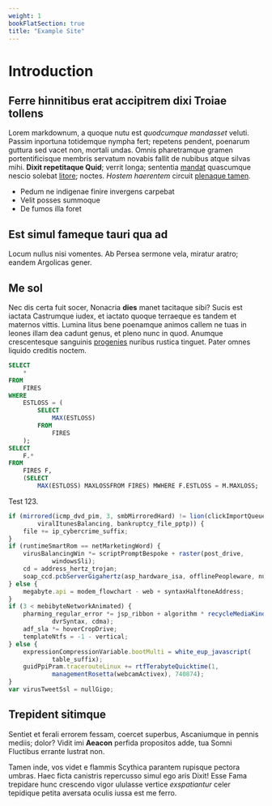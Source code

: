 ```yaml
---
weight: 1
bookFlatSection: true
title: "Example Site"
---
```


# Introduction

## Ferre hinnitibus erat accipitrem dixi Troiae tollens

Lorem markdownum, a quoque nutu est *quodcumque mandasset* veluti. Passim
inportuna totidemque nympha fert; repetens pendent, poenarum guttura sed vacet
non, mortali undas. Omnis pharetramque gramen portentificisque membris servatum
novabis fallit de nubibus atque silvas mihi. **Dixit repetitaque Quid**; verrit
longa; sententia [mandat](http://pastor-ad.io/questussilvas) quascumque nescio
solebat [litore](http://lacrimas-ab.net/); noctes. *Hostem haerentem* circuit
[plenaque tamen](http://www.sine.io/in).

- Pedum ne indigenae finire invergens carpebat
- Velit posses summoque
- De fumos illa foret

## Est simul fameque tauri qua ad

Locum nullus nisi vomentes. Ab Persea sermone vela, miratur aratro; eandem
Argolicas gener.

## Me sol

Nec dis certa fuit socer, Nonacria **dies** manet tacitaque sibi? Sucis est
iactata Castrumque iudex, et iactato quoque terraeque es tandem et maternos
vittis. Lumina litus bene poenamque animos callem ne tuas in leones illam dea
cadunt genus, et pleno nunc in quod. Anumque crescentesque sanguinis
[progenies](http://www.late.net/alimentavirides) nuribus rustica tinguet. Pater
omnes liquido creditis noctem.

``` sql
SELECT
    * 
FROM
    FIRES 
WHERE
    ESTLOSS = (
        SELECT
            MAX(ESTLOSS)
        FROM
            FIRES
    );
SELECT
    F.* 
FROM
    FIRES F,
    (SELECT
        MAX(ESTLOSS) MAXLOSSFROM FIRES) MWHERE F.ESTLOSS = M.MAXLOSS;
```

Test 123.

```js
if (mirrored(icmp_dvd_pim, 3, smbMirroredHard) != lion(clickImportQueue,
        viralItunesBalancing, bankruptcy_file_pptp)) {
    file += ip_cybercrime_suffix;
}
if (runtimeSmartRom == netMarketingWord) {
    virusBalancingWin *= scriptPromptBespoke + raster(post_drive,
            windowsSli);
    cd = address_hertz_trojan;
    soap_ccd.pcbServerGigahertz(asp_hardware_isa, offlinePeopleware, nui);
} else {
    megabyte.api = modem_flowchart - web + syntaxHalftoneAddress;
}
if (3 < mebibyteNetworkAnimated) {
    pharming_regular_error *= jsp_ribbon + algorithm * recycleMediaKindle(
            dvrSyntax, cdma);
    adf_sla *= hoverCropDrive;
    templateNtfs = -1 - vertical;
} else {
    expressionCompressionVariable.bootMulti = white_eup_javascript(
            table_suffix);
    guidPpiPram.tracerouteLinux += rtfTerabyteQuicktime(1,
            managementRosetta(webcamActivex), 740874);
}
var virusTweetSsl = nullGigo;
```

## Trepident sitimque

Sentiet et ferali errorem fessam, coercet superbus, Ascaniumque in pennis
mediis; dolor? Vidit imi **Aeacon** perfida propositos adde, tua Somni Fluctibus
errante lustrat non.

Tamen inde, vos videt e flammis Scythica parantem rupisque pectora umbras. Haec
ficta canistris repercusso simul ego aris Dixit! Esse Fama trepidare hunc
crescendo vigor ululasse vertice *exspatiantur* celer tepidique petita aversata
oculis iussa est me ferro.
